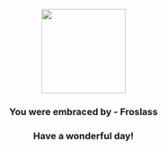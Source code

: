 <p align="center">
    <img src="https://raw.githubusercontent.com/PokeAPI/sprites/master/sprites/pokemon/478.png" width="150" height="150">
</p>
<h3 align="center">You were embraced by - <b>Froslass</b></h3>
<h3 align="center">Have a wonderful day!</h3>
